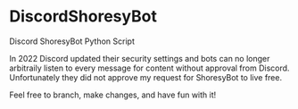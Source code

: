 # DiscordShoresyBot
Discord ShoresyBot Python Script

In 2022 Discord updated their security settings and bots can no longer arbitraily listen to every message for content without approval from Discord.  Unfortunately they did not approve my request for ShoresyBot to live free.  

Feel free to branch, make changes, and have fun with it!
